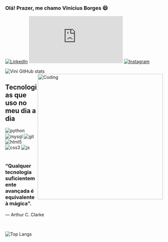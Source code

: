 
### Olá! Prazer, me chamo Vinícius Borges 😄

[![LinkedIn](https://img.shields.io/badge/LinkedIn-0077B5?style=for-the-badge&logo=linkedin&logoColor=white)](https://www.linkedin.com/in/vin%C3%ADcius-borges-89a189276/)
[![Git](https://img.shields.io/website?label=Portifólio&style=for-the-badge&url=https://viniciuslacerd4.github.io/portifolio/index.html)](https://viniciuslacerd4.github.io/portifolio/index.html)
[![Instagram](https://img.shields.io/badge/Instagram-E4405F?style=for-the-badge&logo=instagram&logoColor=white)](https://www.instagram.com/viniciuslacerd4b/)

![Vini GitHub stats](https://github-readme-stats.vercel.app/api?username=viniciuslacerd4&show_icons=true&theme=github_dark_dimmed&locale=pt-br)
<img align="right" alt="Coding" width="400" src="https://i.postimg.cc/bNrNYDjW/PYTHON.png">

## Tecnologias que uso no meu dia a dia
<div style="display: inline_block">
    <img align="center" alt="python" src="https://img.shields.io/badge/Python-14354C?style=for-the-badge&logo=python&logoColor=white">
    <img align="center" alt="mysql" src="https://img.shields.io/badge/MySQL-00000F?style=for-the-badge&logo=mysql&logoColor=white">
    <img align="center" alt="git" src="https://img.shields.io/badge/GIT-E44C30?style=for-the-badge&logo=git&logoColor=white">
    <img align="center" alt="html5" src="https://img.shields.io/badge/HTML5-E34F26?style=for-the-badge&logo=html5&logoColor=white">
    <img align="center" alt="css3" src="https://img.shields.io/badge/CSS3-1572B6?style=for-the-badge&logo=css3&logoColor=white">
    <img align="center" alt="js" src="https://img.shields.io/badge/JavaScript-F7DF1E?style=for-the-badge&logo=javascript&logoColor=black">
</div><br/>

<div style="display: inline_block">
<h3>“Qualquer tecnologia suficientemente avançada é equivalente à mágica”.</h3>
<p>— Arthur C. Clarke</p>
</div><br/>

![Top Langs](https://github-readme-stats.vercel.app/api/top-langs/?username=viniciuslacerd4&layout=compact&theme=github_dark_dimmed&locale=pt-br)
